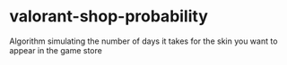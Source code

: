 # valorant-shop-probability
Algorithm simulating the number of days it takes for the skin you want to appear in the game store
